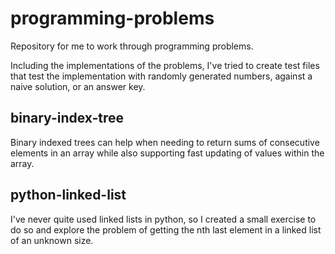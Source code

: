 # programming-problems
Repository for me to work through programming problems.

Including the implementations of the problems, I've tried to create test files that test the implementation with randomly generated numbers, against a naive solution, or an answer key.

## binary-index-tree
Binary indexed trees can help when needing to return sums of consecutive elements in an array while also supporting fast updating of values within the array.

## python-linked-list
I've never quite used linked lists in python, so I created a small exercise to do so and explore the problem of getting the nth last element in a linked list of an unknown size.
